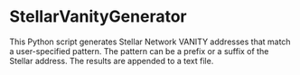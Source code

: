 # StellarVanityGenerator
This Python script generates Stellar Network VANITY addresses that match a user-specified pattern. The pattern can be a prefix or a suffix of the Stellar address. The results are appended to a text file.
